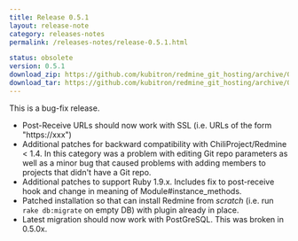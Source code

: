 ```yaml
---
title: Release 0.5.1
layout: release-note
category: releases-notes
permalink: /releases-notes/release-0.5.1.html

status: obsolete
version: 0.5.1
download_zip: https://github.com/kubitron/redmine_git_hosting/archive/0.5.1x.zip
download_tar: https://github.com/kubitron/redmine_git_hosting/archive/0.5.1x.tar.gz
---
```


This is a bug-fix release.

* Post-Receive URLs should now work with SSL (i.e. URLs of the form "https://xxx")
* Additional patches for backward compatibility with ChiliProject/Redmine < 1.4. In this category was a problem with editing Git repo parameters as well as a minor bug that caused problems with adding members to projects that didn't have a Git repo.
* Additional patches to support Ruby 1.9.x.  Includes fix to post-receive hook and change in meaning of Module#instance_methods.
* Patched installation so that can install Redmine from *scratch* (i.e. run `rake db:migrate` on empty DB) with plugin already in place.
* Latest migration should now work with PostGreSQL.  This was broken in 0.5.0x.
